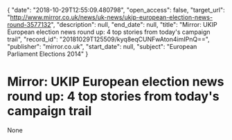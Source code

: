 {
  "date": "2018-10-29T12:55:09.480798", 
  "open_access": false, 
  "target_url": "http://www.mirror.co.uk/news/uk-news/ukip-european-election-news-round-3577132", 
  "description": null, 
  "end_date": null, 
  "title": "Mirror: UKIP European election news round up: 4 top stories from today's campaign trail", 
  "record_id": "20181029T125509/kyq8eqCUNFwAton4imIPnQ==", 
  "publisher": "mirror.co.uk", 
  "start_date": null, 
  "subject": "European Parliament Elections 2014"
}

# Mirror: UKIP European election news round up: 4 top stories from today's campaign trail

None